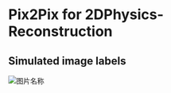 # Pix2Pix for 2DPhysics-Reconstruction
## Simulated image labels
![图片名称](https://www.baidu.com/img/bd_logo1.png)
